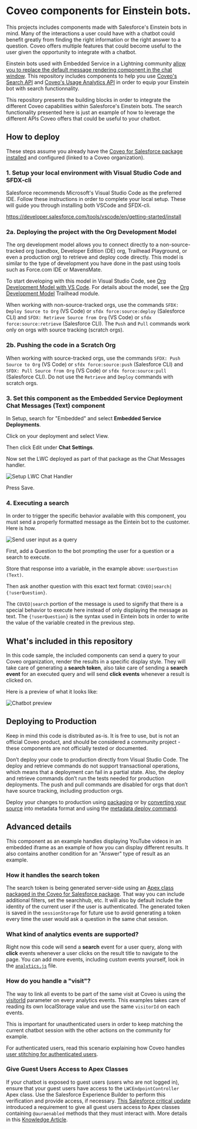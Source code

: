 # Coveo components for Einstein bots.

This projects includes components made with Salesforce's Einstein bots in mind. Many of the interactions a user could have with a chatbot could benefit greatly from finding the right information or the right answer to a question. Coveo offers multiple features that could become useful to the user given the opportunity to integrate with a chatbot.

Einstein bots used with Embedded Service in a Lightning community [allow you to replace the default message rendering component in the chat window](https://developer.salesforce.com/docs/atlas.en-us.snapins_web_dev.meta/snapins_web_dev/embedded_services_web_lightning_web_components.htm). This repository includes components to help you use [Coveo's Search API](https://docs.coveo.com/en/52/cloud-v2-developers/search-api) and [Coveo's Usage Analytics API](https://docs.coveo.com/en/1430/cloud-v2-developers/usage-analytics-write-api) in order to equip your Einstein bot with search functionnality.

This repository presents the building blocks in order to integrate the different Coveo capabilities within Salesforce's Einstein bots. The search functionality presented here is just an example of how to leverage the different APIs Coveo offers that could be useful to your chatbot.

## How to deploy

These steps assume you already have the [Coveo for Salesforce package installed](https://docs.coveo.com/en/1158/coveo-for-salesforce/getting-started-with-coveo-for-salesforce) and configured (linked to a Coveo organization).

### 1. Setup your local environment with Visual Studio Code and SFDX-cli

Salesforce recommends Microsoft's Visual Studio Code as the preferred IDE. Follow these instructions in order to complete your local setup. These will guide you through installing both VSCode and SFDX-cli.

https://developer.salesforce.com/tools/vscode/en/getting-started/install

### 2a. Deploying the project with the Org Development Model

The org development model allows you to connect directly to a non-source-tracked org (sandbox, Developer Edition (DE) org, Trailhead Playground, or even a production org) to retrieve and deploy code directly. This model is similar to the type of development you have done in the past using tools such as Force.com IDE or MavensMate.

To start developing with this model in Visual Studio Code, see [Org Development Model with VS Code](https://developer.salesforce.com/tools/vscode/en/sf-dev-models/orgdev). For details about the model, see the [Org Development Model](https://trailhead.salesforce.com/content/learn/modules/org-development-model) Trailhead module.

When working with non-source-tracked orgs, use the commands `SFDX: Deploy Source to Org` (VS Code) or `sfdx force:source:deploy` (Salesforce CLI) and `SFDX: Retrieve Source from Org` (VS Code) or `sfdx force:source:retrieve` (Salesforce CLI). The `Push` and `Pull` commands work only on orgs with source tracking (scratch orgs).

### 2b. Pushing the code in a Scratch Org

When working with source-tracked orgs, use the commands `SFDX: Push Source to Org` (VS Code) or `sfdx force:source:push` (Salesforce CLI) and `SFDX: Pull Source from Org` (VS Code) or `sfdx force:source:pull` (Salesforce CLI). Do not use the `Retrieve` and `Deploy` commands with scratch orgs.

### 3. Set this component as the Embedded Service Deployment **Chat Messages (Text)** component

In Setup, search for "Embedded" and select **Embedded Service Deployments**.

Click on your deployment and select View.

Then click Edit under **Chat Settings**.

Now set the LWC deployed as part of that package as the Chat Messages handler.

![Setup LWC Chat Handler](./images/setup-lwc-chat-handler.png)

Press Save.

### 4. Executing a search

In order to trigger the specific behavior available with this component, you must send a properly formatted message as the Eintein bot to the customer. Here is how.

![Send user input as a query](./images/eintein-bot-dialogue-configuration.png)

First, add a Question to the bot prompting the user for a question or a search to execute.

Store that response into a variable, in the example above: `userQuestion (Text)`.

Then ask another question with this exact text format: `COVEO|search|{!userQuestion}`.

The `COVEO|search` portion of the message is used to signify that there is a special behavior to execute here instead of only displaying the message as text. The `{!userQuestion}` is the syntax used in Eintein bots in order to write the value of the variable created in the previous step.

## What's included in this repository

In this code sample, the included components can send a query to your Coveo organization, render the results in a specific display style. They will take care of generating a **search token**, also take care of sending a **search event** for an executed query and will send **click events** whenever a result is clicked on.

Here is a preview of what it looks like:

![Chatbot preview](./images/einstein-bot-showing-results.png)

## Deploying to Production

Keep in mind this code is distributed as-is. It is free to use, but is not an official Coveo product, and should be considered a community project - these components are not officially tested or documented.

Don’t deploy your code to production directly from Visual Studio Code. The deploy and retrieve commands do not support transactional operations, which means that a deployment can fail in a partial state. Also, the deploy and retrieve commands don’t run the tests needed for production deployments. The push and pull commands are disabled for orgs that don’t have source tracking, including production orgs.

Deploy your changes to production using [packaging](https://developer.salesforce.com/docs/atlas.en-us.sfdx_dev.meta/sfdx_dev/sfdx_dev_dev2gp.htm) or by [converting your source](https://developer.salesforce.com/docs/atlas.en-us.sfdx_cli_reference.meta/sfdx_cli_reference/cli_reference_force_source.htm#cli_reference_convert) into metadata format and using the [metadata deploy command](https://developer.salesforce.com/docs/atlas.en-us.sfdx_cli_reference.meta/sfdx_cli_reference/cli_reference_force_mdapi.htm#cli_reference_deploy).


## Advanced details

This component as an example handles displaying YouTube videos in an embedded iframe as an example of how you can display different results. It also contains another condition for an "Answer" type of result as an example.

### How it handles the search token

The search token is being generated server-side using an [Apex class packaged in the Coveo for Salesforce package](https://docs.coveo.com/en/1075/coveo-for-salesforce/globals-class#generatesearchtoken). That way you can include additional filters, set the searchhub, etc. It will also by default include the identity of the current user if the user is authenticated. The generated token is saved in the `sessionStorage` for future use to avoid generating a token every time the user would ask a question in the same chat session.

### What kind of analytics events are supported?

Right now this code will send a **search** event for a user query, along with **click** events whenever a user clicks on the result title to navigate to the page. You can add more events, including custom events yourself, look in the [`analytics.js`](./force-app/main/default/lwc/analytics/analytics.js) file.

### How do you handle a "visit"?

The way to link all events to be part of the same visit at Coveo is using the [visitorId](https://docs.coveo.com/en/3320/cloud-v2-administrators/understanding-the-visitor-id-and-visit-id-dimensions#visitor-id) parameter on every analytics events. This examples takes care of reading its own localStorage value and use the same `visitorId` on each events.

This is important for unauthenticated users in order to keep matching the current chatbot session with the other actions on the community for example.

For authenticated users, read this scenario explaining how Coveo handles [user stitching for authenticated users](https://docs.coveo.com/en/3297/coveo-machine-learning/understanding-user-stitching#scenario-5).

### Give Guest Users Access to Apex Classes

If your chatbot is exposed to guest users (users who are not logged in), ensure that your guest users have access to the `LWCEndpointController` Apex class. Use the Salesforce Experience Builder to perform this verification and provide access, if necessary. [This Salesforce critical update](https://releasenotes.docs.salesforce.com/en-us/winter20/release-notes/rn_lc_restrict_apex_guest_users.htm) introduced a requirement to give all guest users access to Apex classes containing `@auraenabled` methods that they must interact with. More details in this [Knowledge Article](https://connect.coveo.com/s/article/5770).
